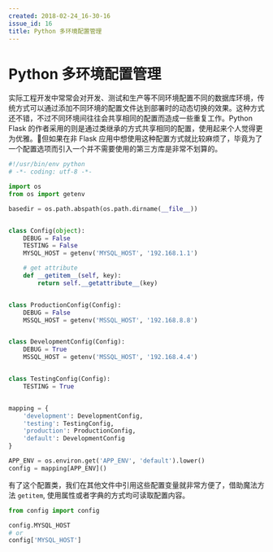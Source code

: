 ```yaml
---
created: 2018-02-24_16-30-16
issue_id: 16
title: Python 多环境配置管理
---
```


# Python 多环境配置管理

实际工程开发中常常会对开发、测试和生产等不同环境配置不同的数据库环境，传统方式可以通过添加不同环境的配置文件达到部署时的动态切换的效果。这种方式还不错，不过不同环境间往往会共享相同的配置而造成一些重复工作。Python Flask 的作者采用的则是通过类继承的方式共享相同的配置，使用起来个人觉得更为优雅。但如果在非 Flask 应用中想使用这种配置方式就比较麻烦了，毕竟为了一个配置选项而引入一个并不需要使用的第三方库是非常不划算的。

```python
#!/usr/bin/env python
# -*- coding: utf-8 -*-

import os
from os import getenv

basedir = os.path.abspath(os.path.dirname(__file__))


class Config(object):
    DEBUG = False
    TESTING = False
    MYSQL_HOST = getenv('MYSQL_HOST', '192.168.1.1')

    # get attribute
    def __getitem__(self, key):
        return self.__getattribute__(key)


class ProductionConfig(Config):
    DEBUG = False
    MSSQL_HOST = getenv('MSSQL_HOST', '192.168.8.8')


class DevelopmentConfig(Config):
    DEBUG = True
    MSSQL_HOST = getenv('MSSQL_HOST', '192.168.4.4')


class TestingConfig(Config):
    TESTING = True


mapping = {
    'development': DevelopmentConfig,
    'testing': TestingConfig,
    'production': ProductionConfig,
    'default': DevelopmentConfig
}

APP_ENV = os.environ.get('APP_ENV', 'default').lower()
config = mapping[APP_ENV]()
```

有了这个配置类，我们在其他文件中引用这些配置变量就非常方便了，借助魔法方法 `getitem`, 使用属性或者字典的方式均可读取配置内容。

```python
from config import config

config.MYSQL_HOST
# or
config['MYSQL_HOST']
```